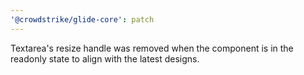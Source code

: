 ```yaml
---
'@crowdstrike/glide-core': patch
---
```


Textarea's resize handle was removed when the component is in the readonly state to align with the latest designs.
